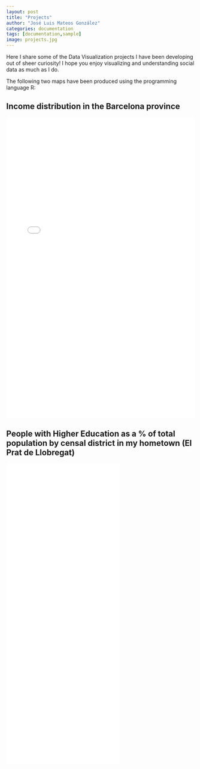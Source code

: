 ```yaml
---
layout: post
title: "Projects"
author: "José Luis Mateos González"
categories: documentation
tags: [documentation,sample]
image: projects.jpg
---
```


Here I share some  of the Data Visualization projects I have been developing out of sheer curiosity! I hope you enjoy visualizing and understanding social data as much as I do.

The following two maps have been produced using the programming language R:

## Income distribution in the Barcelona province

<div>
  <iframe
      frameBorder="0"
      width="100%"
      height="800"
      src="projects/mapa_municipis2.html">
  </iframe>
</div>

## People with Higher Education as a % of total population by censal district in my hometown (El Prat de Llobregat)

<div>
  <iframe
      frameBorder="0"
      width="60%"
      height="800"
      src="projects/test_mapa.html">
  </iframe>
</div>
